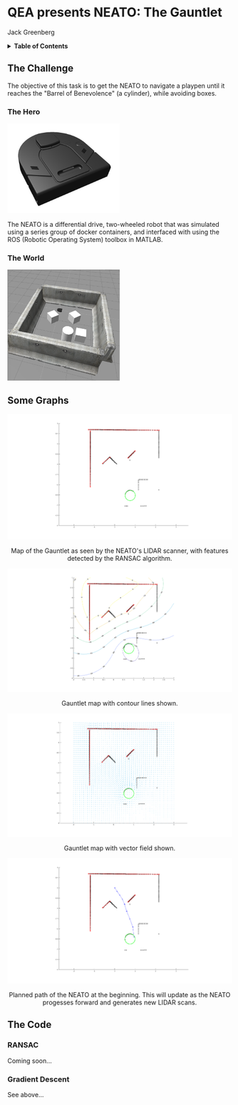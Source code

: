 # QEA presents NEATO: The Gauntlet

Jack Greenberg

<details>
    <summary style="font-weight: bold;">Table of Contents</summary>
    <ul>
        <li><a href="#the-hero">The Hero</a></li>
        <ul>
            <li><a href="#the-challenge">The Challenge</a></li>
            <li><a href="#the-world">The World</a></li>
        </ul>
        <li><a href="#some-graphs">Some Graphs</a></li>
        <li><a href="#some-code">Some Code</a></li>
        <ul>
            <li><a href="#ransac">RANSAC</a></li>
            <li><a href="#gradient-descent">Gradient Descent</a></li>
        </ul>
    </ul>
</details>



## The Challenge

The objective of this task is to get the NEATO to navigate a playpen until it reaches the "Barrel of Benevolence" (a cylinder), while avoiding boxes.

### The Hero

<img src="neato-blank.png" width="50%" />

The NEATO is a differential drive, two-wheeled robot that was simulated using a series group of docker containers, and interfaced with using the ROS (Robotic Operating System) toolbox in MATLAB.

### The World

<img src="gauntlet.png" width="50%" />



## Some Graphs

<img src="./pen-map.png" />

<p align="center">Map of the Gauntlet as seen by the NEATO's LIDAR scanner, with features detected by the RANSAC algorithm.</p>



<img src="./contour-map.png" />

<p align="center">Gauntlet map with contour lines shown.</p>



<img src="./vector-map.png" />

<p align="center">Gauntlet map with vector field shown.</p>



<img src="./planned-path.png" />

<p align="center">Planned path of the NEATO at the beginning. This will update as the NEATO progesses forward and generates new LIDAR scans.</p>



## The Code

### RANSAC

Coming soon...

### Gradient Descent

See above...